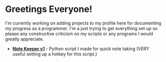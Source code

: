 # Greetings Everyone!

I'm currently working on adding projects to my profile here for documenting my progress as a programmer.  I'm a just trying to get everything set up so please any constructive criticism on my scripts or any programs I would greatly appreciate. 

* [**Note Keeper v1**](https://github.com/Kolt-R/Projects/blob/master/Note%20Keeper%20v1.py) - Python script I made for quick note taking (VERY useful setting up a hotkey for this script.)
